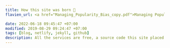 ```yaml
---
title: How this site was born 👶
flavien_url: <a href="Managing_Popularity_Bias_copy.pdf">Managing Popularity Bias in Session-Based Recommendation</a> 

date: 2022-06-18 09:45:47 +07:00
modified: 2019-08-29 09:24:47 +07:00
tags: [blog, netlify, jekyll, github]
description: All the services are free, a source code this site placed on github repository and intergration with netlify service, another service that you can use is github page for hosting your own static site.
---
```

